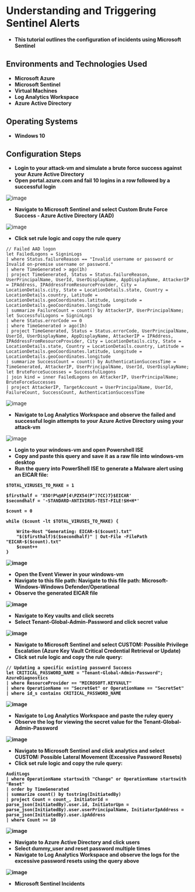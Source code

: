 <h1>Understanding and Triggering Sentinel Alerts</h1>

- <b>This tutorial outlines the configuration of incidents using Microsoft Sentinel </b>

<h2>Environments and Technologies Used</h2>

- <b>Microsoft Azure</b>
- <b>Microsoft Sentinel</b>
- <b>Virtual Machines</b>
- <b>Log Analytics Workspace</b>
- <b>Azure Active Directory</b>

<h2>Operating Systems</h2>

- <b>Windows 10</b>

<h2>Configuration Steps</h2>

- <b>Login to your attack-vm and simulate a brute force success against your Azure Active Directory</b>
- <b>Open portal.azure.com and fail 10 logins in a row followed by a successful login</b>

![image](https://github.com/user-attachments/assets/5b1a9eb8-95a5-4798-bd31-f4db0d4a909d)
- <b>Navigate to Microsoft Sentinel and select Custom Brute Force Success - Azure Active Directory (AAD)</b>

![image](https://github.com/user-attachments/assets/9513e051-2a2e-4932-a869-7d5007bba88d)
- <b>Click set rule logic and copy the rule query</b>
```
// Failed AAD logon
let FailedLogons = SigninLogs
| where Status.failureReason == "Invalid username or password or Invalid on-premise username or password."
| where TimeGenerated > ago(1h)
| project TimeGenerated, Status = Status.failureReason, UserPrincipalName, UserId, UserDisplayName, AppDisplayName, AttackerIP = IPAddress, IPAddressFromResourceProvider, City = LocationDetails.city, State = LocationDetails.state, Country = LocationDetails.country, Latitude = LocationDetails.geoCoordinates.latitude, Longitude = LocationDetails.geoCoordinates.longitude
| summarize FailureCount = count() by AttackerIP, UserPrincipalName;
let SuccessfulLogons = SigninLogs
| where Status.errorCode == 0 
| where TimeGenerated > ago(1h)
| project TimeGenerated, Status = Status.errorCode, UserPrincipalName, UserId, UserDisplayName, AppDisplayName, AttackerIP = IPAddress, IPAddressFromResourceProvider, City = LocationDetails.city, State = LocationDetails.state, Country = LocationDetails.country, Latitude = LocationDetails.geoCoordinates.latitude, Longitude = LocationDetails.geoCoordinates.longitude
| summarize SuccessCount = count() by AuthenticationSuccessTime = TimeGenerated, AttackerIP, UserPrincipalName, UserId, UserDisplayName;
let BruteForceSuccesses = SuccessfulLogons
| join kind = inner FailedLogons on AttackerIP, UserPrincipalName;
BruteForceSuccesses
| project AttackerIP, TargetAccount = UserPrincipalName, UserId, FailureCount, SuccessCount, AuthenticationSuccessTime
```

![image](https://github.com/user-attachments/assets/49735f20-848c-495e-9a37-b9f271e4e481)
- <b>Navigate to Log Analytics Workspace and observe the failed and successful login attempts to your Azure Active Directory using your attack-vm</b>

![image](https://github.com/user-attachments/assets/7fa56c6b-cd29-4459-9d27-5e5fbfa8fee2)
- <b>Login to your windows-vm and open Powershell ISE</b>
- <b>Copy and paste this query and save it as a raw file into windows-vm desktop
- Run the query into PowerShell ISE to generate a Malware alert using an EICAR file:

```
﻿$TOTAL_VIRUSES_TO_MAKE = 1

$firsthalf = 'X5O!P%@AP[4\PZX54(P^)7CC)7}$EICAR'
$secondhalf = '-STANDARD-ANTIVIRUS-TEST-FILE!$H+H*'

$count = 0

while ($count -lt $TOTAL_VIRUSES_TO_MAKE) {

    Write-Host "Generating: EICAR-$($count).txt"
    "$($firsthalf)$($secondhalf)" | Out-File -FilePath "EICAR-$($count).txt"
    $count++
}
```

![image](https://github.com/user-attachments/assets/31ffdb25-8163-494f-8fcc-01da5099eb2d)
- <b>Open the Event Viewer in your windows-vm</b>
- <b>Navigate to this file path: Navigate to this file path: Microsoft-Windows-Windows Defender/Operational</b>
- <b>Observe the generated EICAR file</b>

![image](https://github.com/user-attachments/assets/6b6e4be6-feec-4322-805e-4a3f06fe6e5f)
- <b>Navigate to Key vaults and click secrets</b>
- <b>Select Tenant-Global-Admin-Password and click secret value</b>

![image](https://github.com/user-attachments/assets/cdf47bbf-3faa-437f-8f7c-27e09e99a552)
- <b>Navigate to Microsoft Sentinel and select CUSTOM: Possible Privilege Escalation (Azure Key Vault Critical Credential Retrieval or Update)</b>
- <b>Click set rule logic and copy the rule query:
```
// Updating a specific existing password Success
let CRITICAL_PASSWORD_NAME = "Tenant-Global-Admin-Password";
AzureDiagnostics
| where ResourceProvider == "MICROSOFT.KEYVAULT" 
| where OperationName == "SecretGet" or OperationName == "SecretSet"
| where id_s contains CRITICAL_PASSWORD_NAME
```

![image](https://github.com/user-attachments/assets/e9bb1692-2f83-4697-bf31-80f374238dbf)
- <b>Navigate to Log Analytics Workspace and paste the ruley query</b>
- <b>Observe the log for viewing the secret value for the Tenant-Global-Admin-Password</b>

![image](https://github.com/user-attachments/assets/4a28a551-f47a-4b96-894e-001b006a80ef)
- <b>Navigate to Microsoft Sentinel and click analytics and select CUSTOM: Possible Lateral Movement (Excessive Password Resets)</b>
- Click set rule logic and copy the rule query:
```
AuditLogs
| where OperationName startswith "Change" or OperationName startswith "Reset"
| order by TimeGenerated
| summarize count() by tostring(InitiatedBy)
| project Count = count_, InitiatorId = parse_json(InitiatedBy).user.id, InitiatorUpn = parse_json(InitiatedBy).user.userPrincipalName, InitiatorIpAddress = parse_json(InitiatedBy).user.ipAddress 
| where Count >= 10
```

![image](https://github.com/user-attachments/assets/d57ee936-d19f-41ef-beff-54a0781bd2ba)
- <b>Navigate to Azure Active Directory and click users</b>
- <b>Select dummy_user and reset password multiple times</b>
- <b>Navigate to Log Analytics Workspace and observe the logs for the excessive password resets using the query above</b>

![image](https://github.com/user-attachments/assets/5d69a815-92af-435f-9503-a03b1d553a37)
- <b>Microsoft Sentinel Incidents
